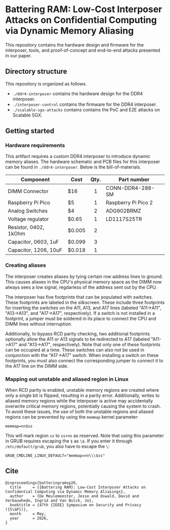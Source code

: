 # Battering RAM: Low-Cost Interposer Attacks on Confidential Computing via Dynamic Memory Aliasing

This repository contains the hardware design and firmware for the interposer, tools, and proof-of-concept and end-to-end attacks presented in our paper.



## Directory structure

This repository is organized as follows.

* `./ddr4-interposer` contains the hardware design for the DDR4 interposer.
* `./interposer-control` contains the firmware for the DDR4 interposer.
* `./scalable-sgx-attacks` contains contains the PoC and E2E attacks on Scalable SGX.


## Getting started

### Hardware requirements

This artifact requires a custom DDR4 interposer to introduce dynamic memory aliases. The hardware schematic and PCB files for this interposer can be found in `./ddr4-interposer`. Below is the bill-of-materials.

| **Component**     | **Cost**  | **Qty.** | **Part number**        |
|-------------------|-------|:----:|---------------------|
| DIMM Connector    | $16   | 1    | CONN-DDR4-288-SM    |
| Raspberry Pi Pico | $5    | 1    | Raspberry Pi Pico 2 |
| Analog Switches   | $4    | 2    | ADG902BRMZ          |
| Voltage regulator | $0.65 | 1    | LD1117S25TR         |
| Resistor, 0402, 1kOhm     | $0.005 | 2    |            |
| Capacitor, 0603, 1uF      | $0.099 | 3    |            |
| Capacitor, 1206, 10uF     | $0.018 | 1    |            |

### Creating aliases

The interposer creates aliases by tying certain row address lines to ground. This causes aliases in the CPU's physical memory space as the DIMM now always sees a low signal, regdarless of the address sent out by the CPU.

The interposer has five footprints that can be populated with switches. These footprints are labeled in the silkscreen. These include three footprints for inserting the switches on the A11, A13, and A17 lines (labeled "A11->A11", "A13->A13", and "A17->A17", respectively).
If a switch is not installed in a footprint, a jumper must be soldered in its place to connect the CPU and DIMM lines without interruption.

Additionally, to bypass RCD parity checking, two additional footprints optionally allow the A11 or A13 signals to be redirected to A17 (labeled "A11->A17" and "A13->A17", respectively).
Note that only one of these footprints can be occupied at a time. These switches can also not be used in conjunction with the "A17->A17" switch. When installing a switch on these footprints, you must also connect the corresponding jumper to connect it to the A17 line on the DIMM side.

### Mapping out unstable and aliased region in Linux

When RCD parity is enabled, unstable memory regions are created where only a single bit is flipped, resulting in a parity error. Additionally, writes to aliased memory regions while the interposer is active may accidentally overwrite critical memory regions, potentially causing the system to crash.
To avoid these issues, the use of both the unstable regions and aliased regions can be prevented by using the `memmap` kernel parameter:
```
memmap=nn$ss
```
This will mark region `ss` to `ss+nn` as reserved. Note that using this parameter in GRUB requires escaping the `$` as `\$`. If you enter it through `/etc/default/grub`, you also have to escape the `\`:
```
GRUB_CMDLINE_LINUX_DEFAULT="memmap=nn\\\$ss"
```

## Cite

```
@inproceedings{batteringramsp26,
  title     = {{Battering RAM}: Low-Cost Interposer Attacks on Confidential Computing via Dynamic Memory Aliasings},
  author    = {De Meulemeester, Jesse and Oswald, David and Verbauwhede, Ingrid and Van Bulck, Jo},
  booktitle = {47th {IEEE} Symposium on Security and Privacy ({S\&P})},
  month     = May,
  year      = 2026,
}
```
